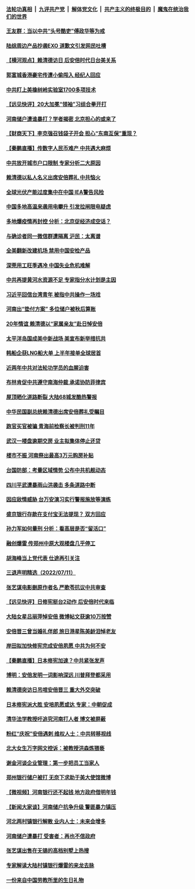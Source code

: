 ####  [法轮功真相](../../../../basic/blob/master/README.md?t=07131131) &nbsp;|&nbsp; [九评共产党](../../../../9ping.md/blob/master/README.md?t=07131131) &nbsp;|&nbsp; [解体党文化](../../../../jtdwh.md/blob/master/README.md?t=07131131)  &nbsp;|&nbsp; [共产主义的终极目的](../../../../gczydzjmd.md/blob/master/README.md?t=07131131) &nbsp;|&nbsp; [魔鬼在统治我们的世界](../../../../mgztzwmdsj.md/blob/master/README.md?t=07131131) 

#### [王友群：当以中共“头号酷吏”傅政华等为戒](../pages/nsc413/n13779377.md?t=07131131) 

#### [陆综周边产品抄袭EXO 道歉文引发网民吐槽](../pages/nsc413/n13779492.md?t=07131131) 

#### [【横河观点】赖清德访日 后安倍时代日台美关系](../pages/nsc413/n13779502.md?t=07131131) 

#### [郭富城香港豪宅传遭小偷闯入 经纪人回应](../pages/nsc413/n13779446.md?t=07131131) 

#### [中共盯上美橡树岭实验室1700多项技术](../pages/nsc413/n13779432.md?t=07131131) 

#### [【远见快评】20大加冕“领袖”习组合拳开打](../pages/nsc413/n13779419.md?t=07131131) 

#### [河南储户遭谁暴打？学者揭密 北京担心的或来了](../pages/nsc413/n13779407.md?t=07131131) 

#### [【财商天下】李克强召钱袋子开会 担心“东南互保”重现？](../pages/nsc413/n13779421.md?t=07131131) 

#### [【秦鹏直播】传数字人民币难产 中共遇大麻烦](../pages/nsc413/n13779496.md?t=07131131) 

#### [中共放开城市户口限制 专家分析二大原因](../pages/nsc413/n13779354.md?t=07131131) 

#### [赖清德以私人名义出席安倍葬礼 中共恼火](../pages/nsc413/n13779158.md?t=07131131) 

#### [全球光伏产能过度集中在中国 IEA警告风险](../pages/nsc413/n13779418.md?t=07131131) 

#### [中国多地高温来袭用电攀升 引发拉闸限电疑虑](../pages/nsc413/n13779376.md?t=07131131) 

#### [多地爆疫情再封控 分析：北京促经济成空话？](../pages/nsc413/n13779188.md?t=07131131) 

#### [与确诊者同一微信群遭隔离 沪民：太离谱](../pages/nsc413/n13778966.md?t=07131131) 

#### [全美翻新改建机场 禁用中国安检产品](../pages/nsc413/n13779356.md?t=07131131) 

#### [深莞用工旺季遇冷 中国失业危机难解](../pages/nsc413/n13779351.md?t=07131131) 

#### [中共再提黄河水资源不足 专家指分水计划是主因](../pages/nsc413/n13779370.md?t=07131131) 

#### [习近平回信台湾青年 被指中共操作一场戏](../pages/nsc413/n13779271.md?t=07131131) 

#### [河南出“垫付方案” 多位储户被秋后算账](../pages/nsc413/n13779371.md?t=07131131) 

#### [20年情谊 赖清德以“家属亲友”赴日悼安倍](../pages/nsc413/n13779274.md?t=07131131) 

#### [太平洋岛国成美中新战场 美宣布新举措抗共](../pages/nsc413/n13779327.md?t=07131131) 

#### [韩船企获LNG船大单 上半年接单全球居首](../pages/nsc413/n13779328.md?t=07131131) 

#### [近两年中共对法轮功学员的血腥迫害](../pages/nsc413/n13778445.md?t=07131131) 

#### [布林肯促中共遵守南海仲裁 承诺协防菲律宾](../pages/nsc413/n13779175.md?t=07131131) 

#### [屋顶晒化道路断裂 大陆68城发酷热警报](../pages/nsc413/n13779073.md?t=07131131) 

#### [中华民国副总统赖清德出席安倍葬礼受瞩目](../pages/nsc413/n13779080.md?t=07131131) 

#### [跑官买官被骗 青海前检察长被判刑11年](../pages/nsc413/n13779142.md?t=07131131) 

#### [武汉一楼盘逾期交房 业主拟集体停止还贷](../pages/nsc413/n13779051.md?t=07131131) 

#### [楼市不振 河南祭出最高3万元购房补贴](../pages/nsc413/n13779066.md?t=07131131) 

#### [台国防部：考量区域情势 公布中共机舰动态](../pages/nsc413/n13779004.md?t=07131131) 

#### [四川平武遭暴雨山洪袭击 多条道路中断](../pages/nsc413/n13779017.md?t=07131131) 

#### [因应敌情威胁 台万安演习实行警报施放等演练](../pages/nsc413/n13778950.md?t=07131131) 

#### [盛京银行存款在支付宝无法提现？ 双方回应](../pages/nsc413/n13778904.md?t=07131131) 

#### [孙力军如何量刑 分析：看高层是否“留活口”](../pages/nsc413/n13778952.md?t=07131131) 

#### [融创爆雷 传郑州中原大观楼盘几乎停工](../pages/nsc413/n13778855.md?t=07131131) 

#### [胡海峰当上党代表 仕途再引关注](../pages/nsc413/n13778853.md?t=07131131) 


#### [三退声明精选（2022/07/11）](../pages/nsc413/n13778854.md?t=07131131) 

#### [张艺谋电影删原作者名 严歌苓抗议中共审查](../pages/nsc413/n13778767.md?t=07131131) 

#### [【远见快评】日修宪挺台2动作 后安倍时代来临](../pages/nsc413/n13778757.md?t=07131131) 

#### [大陆女星吕丽萍悼安倍 微博帖文获逾10万按赞](../pages/nsc413/n13778721.md?t=07131131) 

#### [安倍晋三曾当婚礼伴郎 旅日港星陈美龄泪悼老友](../pages/nsc413/n13778700.md?t=07131131) 

#### [岸田拟加快修宪完成安倍夙愿 中共为何不安](../pages/nsc413/n13778731.md?t=07131131) 

#### [【秦鹏直播】日本修宪加速？中共紧张发声](../pages/nsc413/n13778609.md?t=07131131) 

#### [博明：安倍发明一词影响深远 川普拜登都采用](../pages/nsc413/n13778667.md?t=07131131) 

#### [赖清德突访日吊唁安倍晋三 重大外交突破](../pages/nsc413/n13778710.md?t=07131131) 

#### [日本修宪派大胜 安培夙愿或达 专家：中朝促成](../pages/nsc413/n13778450.md?t=07131131) 

#### [清华法学教授吁追究河南打人者 博文被屏蔽](../pages/nsc413/n13778693.md?t=07131131) 

#### [粉红“庆祝”安倍遇刺 维权人士：中共转移视线](../pages/nsc413/n13778704.md?t=07131131) 

#### [北大女生万字网文控诉：被教授洪森炼猥亵](../pages/nsc413/n13778626.md?t=07131131) 

#### [谢金河谈企业管理：第一步把员工当家人](../pages/nsc413/n13778483.md?t=07131131) 

#### [郑州银行储户被打 无奈下求助于美大使馆微博](../pages/nsc413/n13778640.md?t=07131131) 

#### [【微视频】河南银行还不起钱 地方政府借明年钱](../pages/nsc413/n13778575.md?t=07131131) 

#### [【新闻大家谈】河南储户抗争升级 警匪暴力镇压](../pages/nsc413/n13778543.md?t=07131131) 

#### [河北两村镇银行解散 业内人士：未来会增多](../pages/nsc413/n13778467.md?t=07131131) 

#### [河南储户遭暴打 受害者：再也不信政府](../pages/nsc413/n13778457.md?t=07131131) 

#### [张艺谋出售在无锡的高档别墅上热搜](../pages/nsc413/n13778444.md?t=07131131) 

#### [专家解读大陆村镇银行爆雷的来龙去脉](../pages/nsc413/n13778412.md?t=07131131) 

#### [一份来自中国劳教所里的生日礼物](../pages/nsc413/n13777122.md?t=07131131) 

